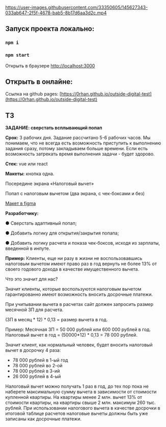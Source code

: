 
https://user-images.githubusercontent.com/33350605/145627343-033ab647-2f5f-4678-bab5-8b17d6aa3d2c.mp4

## Запуск проекта локально:

### `npm i`

### `npm start`

Открыть в браузере [http://localhost:3000](http://localhost:3000) 

## Открыть в онлайне:

Ссылка на github pages: [https://0rhan.github.io/outside-digital-test](https://0rhan.github.io/outside-digital-test)


## ТЗ

**ЗАДАНИЕ: сверстать всплывающий попап**

**Срок:** 3 рабочих дня. Задание рассчитано 5-6 рабочих часов. Мы понимаем, что не всегда есть возможность приступить к выполнению задания сразу, потому закладываем больше времени. Если есть возможность затрекать время выполнения задачи - будет здорово.

**Стек:** vue или react

**Макеты:** кнопка одна.

Посередине экрана «Налоговый вычет»

Попап с налоговым вычетом (два экрана, с чек-боксами и без)

[Макет в figma](https://www.figma.com/file/BZxVYsMNcx3PyhVxdvzFrv/%D0%A2%D0%B5%D1%81%D1%82%D0%BE%D0%B2%D0%BE%D0%B5-%D0%B7%D0%B0%D0%B4%D0%B0%D0%BD%D0%B8%D0%B5-%D0%BC%D0%B0%D0%BA%D0%B5%D1%82)

**Разработчику:**

● Сверстать адаптивный попап;

● Добавить логику для открытия/закрытия попапа;

● Добавить логику расчета и показа чек-боксов, исходя из зарплаты, введенной в инпуте.

**Пример:** Клиенты, еще ни разу в жизни не воспользовавшись налоговым вычетом имеют право раз в год вернуть не более 13% от своего годового дохода в качестве имущественного вычета.

Что это значит для нас?

Значит клиенты, которые воспользуются налоговым вычетом гарантированно имеют возможность вносить досрочные платежи.

При учитывании вычета в расчетах сайт должен запросить размер месячной ЗП для расчета.

(ЗП в месяц * 12) * 0,13 = размер вычета в год.

Пример: Месячная ЗП = 50 000 рублей или 600 000 рублей в год. Налоговый вычет в год = (50000*12) * 0,13 = 78 000 рублей.

Значит клиент, как нормальный человек, будет вносить налоговый вычет в досрочку 4 раза:

- 78 000 рублей в 1-ый год
- 78 000 рублей во 2-ой
- 78 000 рублей в 3-ий
- 26 000 рублей в 4-ый

Налоговый вычет можно получать 1 раз в год, до тех пор пока не наберете максимальную сумму вычета в зависимости от стоимости купленной квартиры. На квартиры менее 2 млн. вычет 13% от стоимости квартиры, на квартиры свыше 2 млн. максимум 260 тыс. рублей. При использовании налогового вычета в качестве досрочки в итоговой таблице расчетов налоговые вычеты должны быть уже записаны как досрочные платежи.
